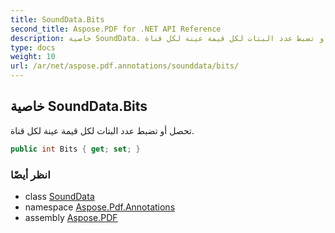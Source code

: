```yaml
---
title: SoundData.Bits
second_title: Aspose.PDF for .NET API Reference
description: خاصية SoundData. تحصل أو تضبط عدد البتات لكل قيمة عينة لكل قناة
type: docs
weight: 10
url: /ar/net/aspose.pdf.annotations/sounddata/bits/
---
```

## خاصية SoundData.Bits

تحصل أو تضبط عدد البتات لكل قيمة عينة لكل قناة.

```csharp
public int Bits { get; set; }
```

### انظر أيضًا

* class [SoundData](../)
* namespace [Aspose.Pdf.Annotations](../../../aspose.pdf.annotations/)
* assembly [Aspose.PDF](../../../)